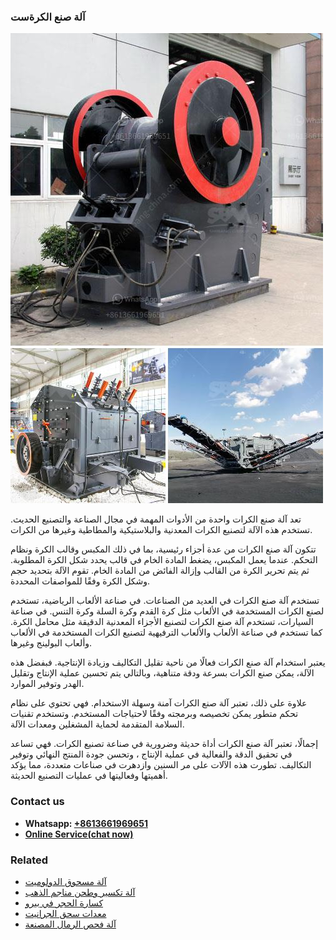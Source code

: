 <h3>آلة صنع الكرةست</h3><img src='1701746302.jpg' alt=''><p>تعد آلة صنع الكرات واحدة من الأدوات المهمة في مجال الصناعة والتصنيع الحديث. تستخدم هذه الآلة لتصنيع الكرات المعدنية والبلاستيكية والمطاطية وغيرها من الكرات.</p><p>تتكون آلة صنع الكرات من عدة أجزاء رئيسية، بما في ذلك المكبس وقالب الكرة ونظام التحكم. عندما يعمل المكبس، يضغط المادة الخام في قالب يحدد شكل الكرة المطلوبة. ثم يتم تحرير الكرة من القالب وإزالة الفائض من المادة الخام. تقوم الآلة بتحديد حجم وشكل الكرة وفقًا للمواصفات المحددة.</p><p>تستخدم آلة صنع الكرات في العديد من الصناعات. في صناعة الألعاب الرياضية، تستخدم لصنع الكرات المستخدمة في الألعاب مثل كرة القدم وكرة السلة وكرة التنس. في صناعة السيارات، تستخدم آلة صنع الكرات لتصنيع الأجزاء المعدنية الدقيقة مثل محامل الكرة. كما تستخدم في صناعة الألعاب والألعاب الترفيهية لتصنيع الكرات المستخدمة في الألعاب وألعاب البولينج وغيرها.</p><p>يعتبر استخدام آلة صنع الكرات فعالًا من ناحية تقليل التكاليف وزيادة الإنتاجية. فبفضل هذه الآلة، يمكن صنع الكرات بسرعة ودقة متناهية، وبالتالي يتم تحسين عملية الإنتاج وتقليل الهدر وتوفير الموارد.</p><p>علاوة على ذلك، تعتبر آلة صنع الكرات آمنة وسهلة الاستخدام. فهي تحتوي على نظام تحكم متطور يمكن تخصيصه وبرمجته وفقًا لاحتياجات المستخدم. وتستخدم تقنيات السلامة المتقدمة لحماية المشغلين ومعدات الآلة.</p><p>إجمالًا، تعتبر آلة صنع الكرات أداة حديثة وضرورية في صناعة تصنيع الكرات. فهي تساعد في تحقيق الدقة والفعالية في عملية الإنتاج ، وتحسن جودة المنتج النهائي وتوفير التكاليف. تطورت هذه الآلات على مر السنين وازدهرت في صناعات متعددة، مما يؤكد أهميتها وفعاليتها في عمليات التصنيع الحديثة.</p><h3>Contact us</h3><ul><li><strong>Whatsapp:&nbsp;<a href="https://wa.me/8613661969651">+8613661969651</a></strong></li><li><a href="https://swt.shibang-china.com/?git&amp;zhl&amp;آلة صنع الكرةست"><strong>Online Service(chat now)</strong></a></li></ul><h3>Related</h3><ul><li><a href='آلة مسحوق الدولوميت.md'>آلة مسحوق الدولوميت</a></li><li><a href='آلة تكسير وطحن مناجم الذهب.md'>آلة تكسير وطحن مناجم الذهب</a></li><li><a href='كسارة الحجر في بيرو.md'>كسارة الحجر في بيرو</a></li><li><a href='معدات سحق الجرانيت.md'>معدات سحق الجرانيت</a></li><li><a href='آلة فحص الرمال المصنعة.md'>آلة فحص الرمال المصنعة</a></li></ul>